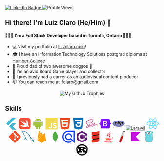 <div id="badges">
  <a href="https://linkedin.com/in/luiz-claro">
    <img src="https://img.shields.io/badge/LinkedIn-green?style=for-the-badge&logo=linkedin&logoColor=282b2c" alt="LinkedIn Badge"/>
  </a>
  <img src="https://komarev.com/ghpvc/?username=LFClaro&style=for-the-badge&color=green" alt="Profile Views"/>
</div>


## Hi there! I'm Luiz Claro (He/Him) 👋
#### 👨🏻‍💻 I'm a Full Stack Developer based in Toronto, Ontario 👨🏻‍💻

<!-- - 🌱 Currently learning Kotlin, Flutter and Dart -->
- 💻 Visit my portfolio at [luizclaro.com](https://www.luizclaro.com)!
- 🎓 I have an Information Technology Solutions postgrad diploma at [Humber College](https://appliedtechnology.humber.ca/programs/information-technology-solutions.html)
- 🐶 Proud dad of two awesome doggos 🐶
- 🎲 I'm an avid Board Game player and collector 
- 🎥 I previously had a career as an audiovisual content producer
- 📫 You can reach me at [lfclaro@gmail.com](mailto:lfclaro@gmail.com)

<p align="center">
  <img src="https://github-profile-trophy.vercel.app/?username=LFClaro&rank=SECRET,AAA,AA,A,B,C&column=-1&theme=onedark" alt="My Github Trophies" />
</p>

## Skills

<div align="center">
    <a href="https://en.wikipedia.org/wiki/Flutter_(software)" target="_blank"><img src="https://github.com/devicons/devicon/blob/master/icons/flutter/flutter-plain.svg" title="Flutter" alt="Flutter / Dart" width="40" height="40"/></a>
    <a href="https://en.wikipedia.org/wiki/Swift_(programming_language)" target="_blank"><img src="https://github.com/devicons/devicon/blob/master/icons/swift/swift-original.svg" title="iOS Swift" alt="Swift" width="40" height="40"/></a>
      <a href="https://en.wikipedia.org/wiki/Android_(operating_system)" target="_blank"><img src="https://github.com/devicons/devicon/blob/master/icons/android/android-plain.svg" title="Android Java/Kotlin" alt="Android" width="40" height="40"/></a>
    <a href="https://en.wikipedia.org/wiki/JavaScript" target="_blank"><img src="https://github.com/devicons/devicon/blob/master/icons/javascript/javascript-plain.svg" title="Javascript" alt="Javascript" width="40" height="40"/></a>
    <a href="https://en.wikipedia.org/wiki/HTML5" target="_blank"><img src="https://github.com/devicons/devicon/blob/master/icons/html5/html5-plain.svg" ttitle="HTML5" alt="HTML5" width="40" height="40"/></a>
    <a href="https://en.wikipedia.org/wiki/CSS" target="_blank"><img src="https://github.com/devicons/devicon/blob/master/icons/css3/css3-plain.svg" title="CSS3" alt="CSS3" width="40" height="40"/></a>
    <a href="https://en.wikipedia.org/wiki/Sass_(stylesheet_language)" target="_blank"><img src="https://github.com/devicons/devicon/blob/master/icons/sass/sass-original.svg" title="SASS" alt="SASS" width="40" height="40"/></a>
    <a href="https://en.wikipedia.org/wiki/Bootstrap_(front-end_framework)" target="_blank"><img src="https://github.com/devicons/devicon/blob/master/icons/bootstrap/bootstrap-original.svg" title="Bootstrap" alt="Bootstrap" width="40" height="40"/></a>
    <a href="https://en.wikipedia.org/wiki/PHP" target="_blank"><img src="https://github.com/devicons/devicon/blob/master/icons/php/php-original.svg" title="PHP" alt="PHP" width="40" height="40"/></a>
    <a href="https://en.wikipedia.org/wiki/Laravel" target="_blank"><img src="https://cdn.simpleicons.org/laravel" title="Laravel" alt="Laravel" width="40" height="40"/></a>
    <a href="https://en.wikipedia.org/wiki/React_(JavaScript_library)" target="_blank"><img src="https://github.com/devicons/devicon/blob/master/icons/react/react-original.svg" title="React" alt="React" width="40" height="40"/></a>
    <a href="https://en.wikipedia.org/wiki/Git" target="_blank"><img src="https://github.com/devicons/devicon/blob/master/icons/git/git-plain.svg" title="GitHub/Git" alt="GitHub/Git" width="40" height="40"/></a>
    <a href="https://en.wikipedia.org/wiki/MySQL" target="_blank"><img src="https://github.com/devicons/devicon/blob/master/icons/mysql/mysql-original.svg" title="MySQL" alt="MySQL" width="40" height="40"/></a>
    <a href="https://en.wikipedia.org/wiki/Firebase" target="_blank"><img src="https://github.com/devicons/devicon/blob/master/icons/firebase/firebase-plain.svg" title="Firebase" alt="Firebase" width="40" height="40"/></a>
    <a href="https://en.wikipedia.org/wiki/MongoDB" target="_blank"><img src="https://github.com/devicons/devicon/blob/master/icons/mongodb/mongodb-plain.svg" title="MongoDB" alt="MongoDB" width="40" height="40"/></a>
      <a href="https://en.wikipedia.org/wiki/Algolia" target="_blank"><img src="https://github.com/devicons/devicon/blob/master/icons/algolia/algolia-original.svg" title="Algolia" alt="Algolia" width="40" height="40"/></a>
      <a href="https://en.wikipedia.org/wiki/C_Sharp_(programming_language)" target="_blank"><img src="https://github.com/devicons/devicon/blob/develop/icons/csharp/csharp-plain.svg" title="C#" alt="C Sharp" width="40" height="40"/></a>
  <a href="https://en.wikipedia.org/wiki/Scala_(programming_language)" target="_blank"><img src="https://github.com/devicons/devicon/blob/master/icons/scala/scala-original.svg" title="Scala" alt="Scala" width="40" height="40"/></a>
    <a href="https://en.wikipedia.org/wiki/Java_(programming_language)" target="_blank"><img src="https://github.com/devicons/devicon/blob/master/icons/java/java-plain.svg" title="Java" alt="Java" width="40" height="40"/></a>
    <a href="https://en.wikipedia.org/wiki/Jekyll_(software)" target="_blank"><img src="https://github.com/devicons/devicon/blob/develop/icons/jekyll/jekyll-original.svg" title="Jekyll" alt="Jekyll" width="40" height="40"/></a>
    <a href="https://en.wikipedia.org/wiki/Kotlin_(programming_language)" target="_blank"><img src="https://github.com/devicons/devicon/blob/master/icons/kotlin/kotlin-plain.svg" title="Kotlin" alt="Kotlin" width="40" height="40"/></a>
  <a href="https://en.wikipedia.org/wiki/Go_(programming_language)" target="_blank"><img src="https://github.com/devicons/devicon/blob/master/icons/go/go-original.svg" title="Go Programming Language" alt="Golang" width="40" height="40"/></a>
     <a href="https://en.wikipedia.org/wiki/Rust_(programming_language)" target="_blank"><img src="https://github.com/devicons/devicon/blob/master/icons/rust/rust-original.svg" title="Rust Programming Language" alt="Rust" width="40" height="40"/></a>
</div>

